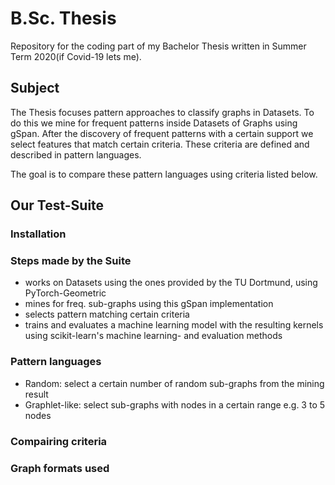 # B.Sc. Thesis

Repository for the coding part of my Bachelor Thesis written in Summer Term 2020(if Covid-19 lets me).

## Subject

The Thesis focuses pattern approaches to classify graphs in Datasets. To do this we mine for frequent patterns inside Datasets of Graphs using gSpan.
After the discovery of frequent patterns with a certain support we select features that match certain criteria. These criteria are defined and described in pattern languages.

The goal is to compare these pattern languages using criteria listed below.

## Our Test-Suite

### Installation

### Steps made by the Suite

* works on Datasets using the ones provided by the TU Dortmund, using PyTorch-Geometric
* mines for freq. sub-graphs using this gSpan implementation
* selects pattern matching certain criteria
* trains and evaluates a machine learning model with the resulting kernels using scikit-learn's machine learning- and evaluation methods

### Pattern languages

* Random: select a certain number of random sub-graphs from the mining result
* Graphlet-like: select sub-graphs with nodes in a certain range e.g. 3 to 5 nodes

### Compairing criteria

### Graph formats used
